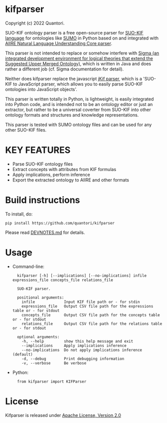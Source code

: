 # kifparser
Copyright (c) 2022 Quantori.

SUO-KIF ontology parser is a free open-source parser for [SUO-KIF language](https://github.com/ontologyportal/sigmakee/blob/master/suo-kif.pdf) for ontologies like [SUMO](https://www.ontologyportal.org) in Python based on and integrated with [AIIRE Natural Language Understanding Core parser](http://aiire.org).

This parser is not intended to replace or somehow interfere with [Sigma (an integrated development environment for logical theories that extend the Suggested Upper Merged Ontology)](https://github.com/ontologyportal/sigmakee), which is written in Java and does rather a different job (cf. Sigma documentation for detail).

Neither does kifparser replace the javascript [jKif parser](https://github.com/jkif/parser), which is a 'SUO-KIF to JavaScript parser, which allows you to easily parse SUO-KIF ontologies into JavaScript objects'.

This parser is written totally in Python, is lightweight, is easily integrated into Python code, and is intended not to be an ontology editor or just an extractor, but rather to be a universal coverter from SUO-KIF into other ontology formats and structures and knowledge representations.

This parser is tested with SUMO ontology files and can be used for
any other SUO-KIF files.

# KEY FEATURES
- Parse SUO-KIF ontology files
- Extract concepts with attributes from KIF formulas
- Apply implications, perform inference
- Export the extracted ontology to AIIRE and other formats

# Build instructions

To install, do:

    pip install https://github.com/quantori/kifparser

Please read [DEVNOTES.md](DEVNOTES.md) for details.

# Usage

- Command-line:

        kifparser [-h] [--implications] [--no-implications] infile expressions_file concepts_file relations_file

        SUO-KIF parser.
        
        positional arguments:
          infile             Input KIF file path or - for stdin
          expressions_file   Output CSV file path for the expressions table or - for stdout
          concepts_file      Output CSV file path for the concepts table or - for stdout
          relations_file     Output CSV file path for the relations table or - for stdout
        
        optional arguments:
          -h, --help         show this help message and exit
          --implications     Apply implications inference
          --no-implications  Do not apply implications inference (default)
          -d, --debug        Print debugging information
          -v, --verbose      Be verbose

- Python:

        from kifparser import KIFParser

# License

Kifparser is released under [Apache License, Version 2.0](LICENSE)
